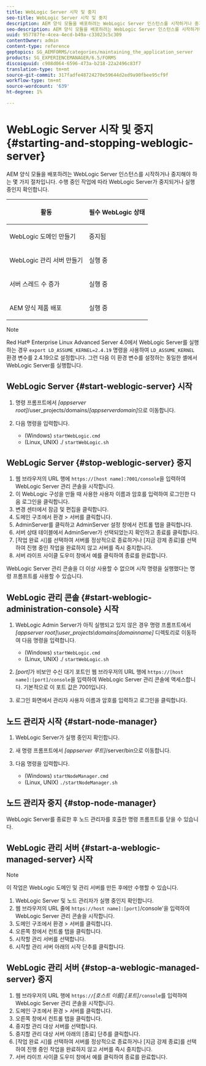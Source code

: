 ```yaml
---
title: WebLogic Server 시작 및 중지
seo-title: WebLogic Server 시작 및 중지
description: AEM 양식 모듈을 배포하려는 WebLogic Server 인스턴스를 시작하거나 중지해야 하는 몇 가지 절차입니다. 이 문서에서는 WebLogic Server를 시작 및 중지하는 방법에 대해 설명합니다.
seo-description: AEM 양식 모듈을 배포하려는 WebLogic Server 인스턴스를 시작하거나 중지해야 하는 몇 가지 절차입니다. 이 문서에서는 WebLogic Server를 시작 및 중지하는 방법에 대해 설명합니다.
uuid: 957787fe-4cea-4ecd-b49a-c33023c5c309
contentOwner: admin
content-type: reference
geptopics: SG_AEMFORMS/categories/maintaining_the_application_server
products: SG_EXPERIENCEMANAGER/6.5/FORMS
discoiquuid: c908d064-6596-473a-b218-22a2496c83f7
translation-type: tm+mt
source-git-commit: 317fadfe48724270e59644d2ed9a90fbee95cf9f
workflow-type: tm+mt
source-wordcount: '639'
ht-degree: 1%

---
```



# WebLogic Server 시작 및 중지 {#starting-and-stopping-weblogic-server}

AEM 양식 모듈을 배포하려는 WebLogic Server 인스턴스를 시작하거나 중지해야 하는 몇 가지 절차입니다. 수행 중인 작업에 따라 WebLogic Server가 중지되거나 실행 중인지 확인합니다.

<table>
 <thead>
  <tr>
   <th><p>활동</p></th>
   <th><p>필수 WebLogic 상태</p></th>
  </tr>
 </thead>
 <tbody>
  <tr>
   <td><p>WebLogic 도메인 만들기</p></td>
   <td><p>중지됨</p></td>
  </tr>
  <tr>
   <td><p>WebLogic 관리 서버 만들기</p></td>
   <td><p>실행 중</p></td>
  </tr>
  <tr>
   <td><p>서버 스레드 수 증가</p></td>
   <td><p>실행 중</p></td>
  </tr>
  <tr>
   <td><p>AEM 양식 제품 배포</p></td>
   <td><p>실행 중</p></td>
  </tr>
 </tbody>
</table>

>[!NOTE]
>
>Red Hat® Enterprise Linux Advanced Server 4.0에서 WebLogic Server를 실행하는 경우 `export LD_ASSUME_KERNEL=2.4.19` 명령을 사용하여 `LD_ASSUME_KERNEL` 환경 변수를 2.4.19으로 설정합니다. 그런 다음 이 환경 변수를 설정하는 동일한 셸에서 WebLogic Server를 실행합니다.

## WebLogic Server {#start-weblogic-server} 시작

1. 명령 프롬프트에서 *[appserver root]*/user_projects/domains/*[appserverdomain]*&#x200B;으로 이동합니다.
1. 다음 명령을 입력합니다.

   * (Windows) `startWebLogic.cmd`
   * (Linux, UNIX) ./ `startWebLogic.sh`

## WebLogic Server {#stop-weblogic-server} 중지

1. 웹 브라우저의 URL 행에 `https://[host name]:7001/console`을 입력하여 WebLogic Server 관리 콘솔을 시작합니다.
1. 이 WebLogic 구성을 만들 때 사용한 사용자 이름과 암호를 입력하여 로그인한 다음 로그인을 클릭합니다.
1. 변경 센터에서 잠금 및 편집을 클릭합니다.
1. 도메인 구조에서 환경 > 서버를 클릭합니다.
1. AdminServer를 클릭하고 AdminServer 설정 창에서 컨트롤 탭을 클릭합니다.
1. 서버 상태 테이블에서 AdminServer가 선택되었는지 확인하고 종료를 클릭합니다.
1. [작업 완료 시]를 선택하여 서버를 정상적으로 종료하거나 [지금 강제 종료]를 선택하여 진행 중인 작업을 완료하지 않고 서버를 즉시 중지합니다.
1. 서버 라이프 사이클 도우미 창에서 예를 클릭하여 종료를 완료합니다.

WebLogic Server 관리 콘솔을 더 이상 사용할 수 없으며 시작 명령을 실행했다는 명령 프롬프트를 사용할 수 있습니다.

## WebLogic 관리 콘솔 {#start-weblogic-administration-console} 시작

1. WebLogic Admin Server가 아직 실행되고 있지 않은 경우 명령 프롬프트에서 *[appserver root]\user_projects\domains\[domainname]* 디렉토리로 이동하여 다음 명령을 입력합니다.

   * (Windows) `startWebLogic.cmd`
   * (Linux, UNIX) ./ `startWebLogic.sh`

1. *[port]*&#x200B;가 비보안 수신 대기 포트인 웹 브라우저의 URL 행에 `https://[host name]:[port]/console`을 입력하여 WebLogic Server 관리 콘솔에 액세스합니다. 기본적으로 이 포트 값은 7001입니다.
1. 로그인 화면에서 관리자 사용자 이름과 암호를 입력하고 로그인을 클릭합니다.

## 노드 관리자 시작 {#start-node-manager}

1. WebLogic Server가 실행 중인지 확인합니다.
1. 새 명령 프롬프트에서 *[appserver 루트]*/server/bin으로 이동합니다.
1. 다음 명령을 입력합니다.

   * (Windows) `startNodeManager.cmd`
   * (Linux, UNIX) `./startNodeManager.sh`

## 노드 관리자 중지 {#stop-node-manager}

WebLogic Server를 종료한 후 노드 관리자를 호출한 명령 프롬프트를 닫을 수 있습니다.

## WebLogic 관리 서버 {#start-a-weblogic-managed-server} 시작

>[!NOTE]
>
>이 작업은 WebLogic 도메인 및 관리 서버를 만든 후에만 수행할 수 있습니다.

1. WebLogic Server 및 노드 관리자가 실행 중인지 확인합니다.
1. 웹 브라우저의 URL 줄에 `https://host name]:[port]`/console&#39;을 입력하여 WebLogic Server 관리 콘솔을 시작합니다.
1. 도메인 구조에서 환경 > 서버를 클릭합니다.
1. 오른쪽 창에서 컨트롤 탭을 클릭합니다.
1. 시작할 관리 서버를 선택합니다.
1. 시작할 관리 서버 아래의 시작 단추를 클릭합니다.

## WebLogic 관리 서버 {#stop-a-weblogic-managed-server} 중지

1. 웹 브라우저의 URL 행에 `https://`*[호스트 이름]:[포트&#x200B;]*`/console`를 입력하여 WebLogic Server 관리 콘솔을 시작합니다.
1. 도메인 구조에서 환경 > 서버를 클릭합니다.
1. 오른쪽 창에서 컨트롤 탭을 클릭합니다.
1. 중지할 관리 대상 서버를 선택합니다.
1. 중지할 관리 대상 서버 아래의 [종료] 단추를 클릭합니다.
1. [작업 완료 시]를 선택하여 서버를 정상적으로 종료하거나 [지금 강제 종료]를 선택하여 진행 중인 작업을 완료하지 않고 서버를 즉시 중지합니다.
1. 서버 라이프 사이클 도우미 창에서 예를 클릭하여 종료를 완료합니다.

